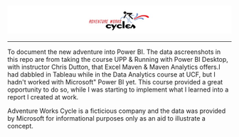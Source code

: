 <img src = AW_logo_resized.jpg>

---

To document the new adventure into Power BI. The data ascreenshots in this repo are from taking the course UPP & Running with Power BI Desktop, with instructor Chris Dutton, that Excel Maven & Maven Analytics offers.I had dabbled in Tableau while in the Data Analytics course at UCF, but I hadn't worked with Microsoft" Power BI yet. This course provided a great opportunity to do so, while I was starting to implement what I learned into a report I created at work.

Adventure Works Cycle is a ficticious company and the data was provided by Microsoft for informational purposes only as an aid to illustrate a concept. 
